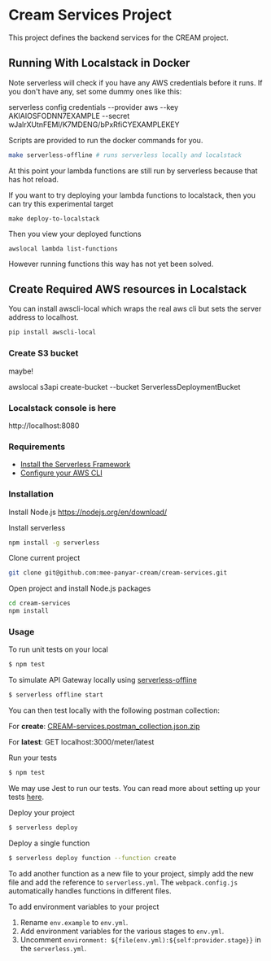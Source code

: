 # Cream Services Project

This project defines the backend services for the CREAM project.

## Running With Localstack in Docker

Note serverless will check if you have any AWS credentials before it runs. 
If you don't have any, set some dummy ones like this:

serverless config credentials --provider aws --key AKIAIOSFODNN7EXAMPLE --secret wJalrXUtnFEMI/K7MDENG/bPxRfiCYEXAMPLEKEY


Scripts are provided to run the docker commands for you.

```bash
make serverless-offline # runs serverless locally and localstack
```

At this point your lambda functions are still run by serverless because that has hot reload.

If you want to try deploying your lambda functions to localstack, then you can try this experimental target

```
make deploy-to-localstack
```

Then you view your deployed functions
```
awslocal lambda list-functions
```
However running functions this way has not yet been solved. 

## Create Required AWS resources in Localstack
You can install awscli-local which wraps the real aws cli but sets the server address to localhost.

```bash
pip install awscli-local
```

### Create S3 bucket
maybe!

awslocal s3api create-bucket --bucket ServerlessDeploymentBucket

### Localstack console is here
http://localhost:8080


### Requirements

- [Install the Serverless Framework](https://serverless.com/framework/docs/providers/aws/guide/installation/)
- [Configure your AWS CLI](https://serverless.com/framework/docs/providers/aws/guide/credentials/)

### Installation

Install Node.js
https://nodejs.org/en/download/

Install serverless
``` bash
npm install -g serverless
```

Clone current project
``` bash
git clone git@github.com:mee-panyar-cream/cream-services.git
```

Open project and install Node.js packages
``` bash
cd cream-services
npm install
```

### Usage

To run unit tests on your local

``` bash
$ npm test
```

To simulate API Gateway locally using [serverless-offline](https://github.com/dherault/serverless-offline)

``` bash
$ serverless offline start
```

You can then test locally with the following postman collection:

For **create**: [CREAM-services.postman_collection.json.zip](https://github.com/mee-panyar-cream/cream-services/files/3346839/CREAM-services.postman_collection.json.zip)

For **latest**: GET localhost:3000/meter/latest

Run your tests

``` bash
$ npm test
```

We may use Jest to run our tests. You can read more about setting up your tests [here](https://facebook.github.io/jest/docs/en/getting-started.html#content).

Deploy your project 

``` bash
$ serverless deploy
```

Deploy a single function

``` bash
$ serverless deploy function --function create
```

To add another function as a new file to your project, simply add the new file and add the reference to `serverless.yml`. The `webpack.config.js` automatically handles functions in different files.

To add environment variables to your project

1. Rename `env.example` to `env.yml`.
2. Add environment variables for the various stages to `env.yml`.
3. Uncomment `environment: ${file(env.yml):${self:provider.stage}}` in the `serverless.yml`.


